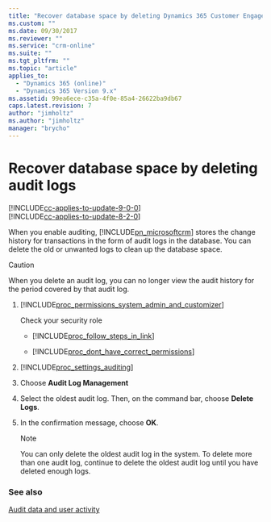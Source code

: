 ```yaml
---
title: "Recover database space by deleting Dynamics 365 Customer Engagement audit logs | MicrosoftDocs"
ms.custom: ""
ms.date: 09/30/2017
ms.reviewer: ""
ms.service: "crm-online"
ms.suite: ""
ms.tgt_pltfrm: ""
ms.topic: "article"
applies_to: 
  - "Dynamics 365 (online)"
  - "Dynamics 365 Version 9.x"
ms.assetid: 99ea6ece-c35a-4f0e-85a4-26622ba9db67
caps.latest.revision: 7
author: "jimholtz"
ms.author: "jimholtz"
manager: "brycho"
---
```

# Recover database space by deleting audit logs

[!INCLUDE[cc-applies-to-update-9-0-0](../includes/cc_applies_to_update_9_0_0.md)]<br/>[!INCLUDE[cc-applies-to-update-8-2-0](../includes/cc_applies_to_update_8_2_0.md)]

When you enable auditing, [!INCLUDE[pn_microsoftcrm](../includes/pn-microsoftcrm.md)] stores the change history for transactions in the form of audit logs in the database. You can delete the old or unwanted logs to clean up the database space.  
  
> [!CAUTION]
>  When you delete an audit log, you can no longer view the audit history for the period covered by that audit log.  
  
1. [!INCLUDE[proc_permissions_system_admin_and_customizer](../includes/proc-permissions-system-admin-and-customizer.md)]  
  
    Check your security role  
  
   - [!INCLUDE[proc_follow_steps_in_link](../includes/proc-follow-steps-in-link.md)]  
  
   - [!INCLUDE[proc_dont_have_correct_permissions](../includes/proc-dont-have-correct-permissions.md)]  
  
2. [!INCLUDE[proc_settings_auditing](../includes/proc-settings-auditing.md)]  
  
3. Choose **Audit Log Management**  
  
4. Select the oldest audit log. Then, on the command bar, choose **Delete Logs**.  
  
5. In the confirmation message, choose **OK**.  
  
   > [!NOTE]
   >  You can only delete the oldest audit log in the system. To delete more than one audit log, continue to delete the oldest audit log until you have deleted enough logs.  
  
### See also  
 [Audit data and user activity](audit-data-user-activity.md)
